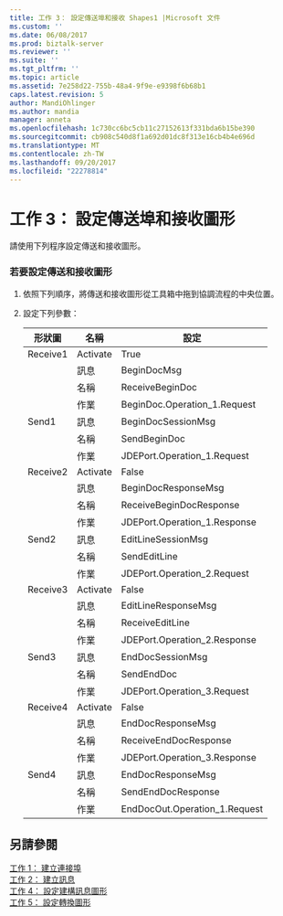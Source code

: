 ```yaml
---
title: 工作 3： 設定傳送埠和接收 Shapes1 |Microsoft 文件
ms.custom: ''
ms.date: 06/08/2017
ms.prod: biztalk-server
ms.reviewer: ''
ms.suite: ''
ms.tgt_pltfrm: ''
ms.topic: article
ms.assetid: 7e258d22-755b-48a4-9f9e-e9398f6b68b1
caps.latest.revision: 5
author: MandiOhlinger
ms.author: mandia
manager: anneta
ms.openlocfilehash: 1c730cc6bc5cb11c27152613f331bda6b15be390
ms.sourcegitcommit: cb908c540d8f1a692d01dc8f313e16cb4b4e696d
ms.translationtype: MT
ms.contentlocale: zh-TW
ms.lasthandoff: 09/20/2017
ms.locfileid: "22278814"
---
```

# <a name="task-3-configure-the-send-and-receive-shapes"></a>工作 3： 設定傳送埠和接收圖形
請使用下列程序設定傳送和接收圖形。  
  
### <a name="to-configure-the-send-and-receive-shapes"></a>若要設定傳送和接收圖形  
  
1.  依照下列順序，將傳送和接收圖形從工具箱中拖到協調流程的中央位置。  
  
2.  設定下列參數：  
  
    |形狀圖|名稱|設定|  
    |-----------|----------|-------------|  
    |Receive1|Activate|True|  
    ||訊息|BeginDocMsg|  
    ||名稱|ReceiveBeginDoc|  
    ||作業|BeginDoc.Operation_1.Request|  
    |Send1|訊息|BeginDocSessionMsg|  
    ||名稱|SendBeginDoc|  
    ||作業|JDEPort.Operation_1.Request|  
    |Receive2|Activate|False|  
    ||訊息|BeginDocResponseMsg|  
    ||名稱|ReceiveBeginDocResponse|  
    ||作業|JDEPort.Operation_1.Response|  
    |Send2|訊息|EditLineSessionMsg|  
    ||名稱|SendEditLine|  
    ||作業|JDEPort.Operation_2.Request|  
    |Receive3|Activate|False|  
    ||訊息|EditLineResponseMsg|  
    ||名稱|ReceiveEditLine|  
    ||作業|JDEPort.Operation_2.Response|  
    |Send3|訊息|EndDocSessionMsg|  
    ||名稱|SendEndDoc|  
    ||作業|JDEPort.Operation_3.Request|  
    |Receive4|Activate|False|  
    ||訊息|EndDocResponseMsg|  
    ||名稱|ReceiveEndDocResponse|  
    ||作業|JDEPort.Operation_3.Response|  
    |Send4|訊息|EndDocResponseMsg|  
    ||名稱|SendEndDocResponse|  
    ||作業|EndDocOut.Operation_1.Request|  
  
## <a name="see-also"></a>另請參閱  
 [工作 1： 建立連接埠](../core/task-1-create-the-ports2.md)   
 [工作 2： 建立訊息](../core/task-2-create-the-messages1.md)   
 [工作 4： 設定建構訊息圖形](../core/task-4-configure-the-construct-message-shape2.md)   
 [工作 5： 設定轉換圖形](../core/task-5-configure-the-transform-shape1.md)